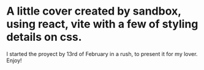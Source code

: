 # A little cover created by sandbox, using react, vite with a few of styling details on css.
  I started the proyect by 13rd of February in a rush, to present it for my lover. Enjoy!
